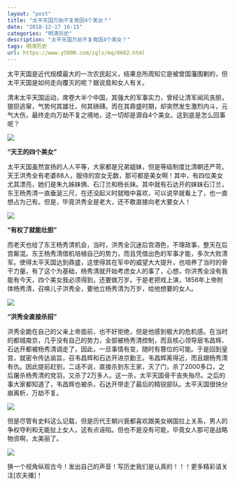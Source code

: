 ```yaml
---
layout: "post"
title: "太平天国万劫不复竟因4个美女？"
date: "2018-12-17 16:15"
categories: "明清历史"
description: "太平天国万劫不复竟因4个美女？"
tags: 明清历史
url: https://www.y5000.com/zgls/mq/8662.html
---
```






太平天国是近代规模最大的一次农民起义，结果总所周知它是被曾国藩围剿的，但太平天国是如何走向覆灭的呢？据说竟和女人有关。

清末太平天国运动，席卷大半个中国，其强大的军事实力，曾经让清军闻风丧胆，狼狈逃窜，气势何其雄壮，何其磅礴。而在其鼎盛时期，却突然发生激烈内斗，元气大伤，最终走向万劫不复之境地，这一切却是源自4个美女。这到底是怎么回事呢？

![](https://img.y5000.com/uploads/allimg/161228/1642033T5-0.jpg)

**“天王的四个美女”**

太平天国虽然宣扬的人人平等，大家都是兄弟姐妹，但是等级制度比清朝还严苛。天王洪秀全有老婆88人，服侍的宫女无数，那可都是美女啊！其中，有四位美女尤其漂亮，她们是朱九姊妹俩、石汀兰和杨长妹。其中就有石达开的妹妹石汀兰，东王杨秀清一直垂涎三尺，在还没起义时就暗中喜欢，可以说早就看上了，也一直想占为己有。但是，毕竟洪秀全是老大，还不敢直接向老大要女人！

![](https://img.y5000.com/uploads/allimg/161228/1642034292-1.jpg)

**“有权了就能壮胆”**

而老天也给了东王杨秀清机会，当时，洪秀全沉迷后宫酒色，不理政事，整天在后宫厮混。东王杨秀清借机培植自己的势力，而且凭借出色的军事才能，多次大败清军。使得太平天国达到鼎盛，这使得其在军中的威望大大提升，也培养了当时的骨干力量。有了这个为基础，杨秀清就开始考虑女人的事了，心想，你洪秀全没有我能有今天，四个美女我必须得到，还要做万岁。于是老把戏上演，1856年上帝附体杨秀清，召唤儿子洪秀全，要他立杨秀清为万岁，给他想要的女人。

![](https://img.y5000.com/uploads/allimg/161228/1642035615-2.jpg)

**“洪秀全直接杀招”**

洪秀全跪在自己的父亲上帝面前，也不好拒绝，但是他感到极大的危机感。在当时的都城南京，几乎没有自己的势力，全部被杨秀清控制，而且核心领导层韦昌辉、石达开都被杨秀清调走了，因此，一旦事情有变，随时有篡位的可能。于是回到皇宫，就密令传达谕旨，召韦昌辉和石达开进京勤王。韦昌辉离得近，而且跟杨秀清有仇。因此提前赶到，二话不说，直接杀到东王家，灭了门，杀了2000多口，之后屠杀杨秀清的党羽，又杀了2万多人。这一杀，太平天国骨干丧失殆尽。之后的事大家都知道了，韦昌辉也被杀，石达开带走了最后的精锐部队。太平天国很快分崩离析，万劫不复。

![](https://img.y5000.com/uploads/allimg/161228/1642032032-3.jpg)

但是尽管有史料这么记载，但是历代王朝兴衰都喜欢跟美女祸国拉上关系，男人的争权夺利和无能扯上女人，这有点诬陷。但也不是没有可能，毕竟女人那可是战略物资啊，太美丽了。

![](https://img.y5000.com/uploads/allimg/161228/164203EO-4.jpg)

换一个视角纵观古今！发出自己的声音！写历史我们是认真的！！！更多精彩请关注[农夫播]！
